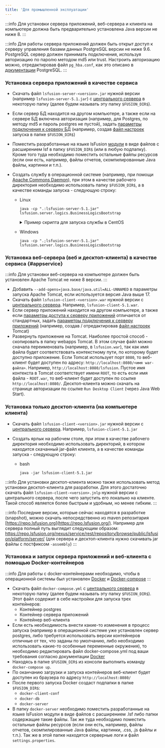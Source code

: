 ```yaml
---
title: 'Для промышленной эксплуатации'
---
```



:::info
Для установки сервера приложений, веб-сервера и клиента на компьютере должна быть предварительно установлена Java версии не ниже 8.
:::


:::info
Для работы сервера приложений должен быть открыт доступ к серверу управления базами данных PostgreSQL версии не ниже 9.6. PostgreSQL сервер должен принимать подключения, используя авторизацию по паролю методом md5 или trust. Настроить авторизацию можно, отредактировав файл `pg_hba.conf`, как это описано в [документации](http://www.postgresql.org/docs/9.2/static/auth-pg-hba-conf.html) PostgreSQL.
:::

### Установка сервера приложений в качестве сервиса

-   Скачать файл `lsfusion-server-<version>.jar` нужной версии (например `lsfusion-server-5.1.jar`) с [центрального сервера](https://download.lsfusion.org/java) в некоторую папку (далее будем называть эту папку `$FUSION_DIR$`).

-   Если сервер БД находится на другом компьютере, а также если на сервере БД включена авторизация (например, для Postgres, по методу md5 и пароль postgres не пустой), задать [параметры подключения к серверу БД](Launch_parameters.md#connectdb) (например, создав [файл настроек](Launch_parameters.md#filesettings) запуска в папке `$FUSION_DIR$`)

-   Поместить разработанные на языке lsFusion [модули](Modules.md) в виде файлов с расширением lsf в папку `$FUSION_DIR$` (или в любую подпапку). Кроме того туда необходимо поместить остальные файлы ресурсов (если они есть, например, файлы отчетов, скомпилированные Java файлы, картинки и т.п.).

<a className="lsdoc-anchor" id="command"/>

-   Создать службу в операционной системе (например, при помощи [Apache Commons Daemon](http://commons.apache.org/daemon/)), при этом в качестве рабочего директория необходимо использовать папку `$FUSION_DIR$`, а в качестве команды запуска - следующую строку:

    - Linux
        ```shell script title="bash"   
        java -cp ".:lsfusion-server-5.1.jar" lsfusion.server.logics.BusinessLogicsBootstrap
        ```
      <details><summary>Пример скрипта для запуска службы в CentOS</summary>
      <br/>
      
            [Unit]
            Description=lsFusion
            After=network.target
            
            [Service]
            Type=forking
            Environment="PID_FILE=/usr/lsfusion/jsvc-lsfusion.pid"
            Environment="JAVA_HOME=/usr/java/latest"
            Environment="LSFUSION_HOME=/usr/lsfusion"
            Environment="LSFUSION_OPTS=-Xms1g -Xmx4g"
            Environment="CLASSPATH=.:lsfusion-server-5.1.jar"
            
            ExecStart=/usr/bin/jsvc \
                    -home $JAVA_HOME \
                    -jvm server \
                    -cwd $LSFUSION_HOME \
                    -pidfile $PID_FILE \
                    -outfile ${LSFUSION_HOME}/logs/stdout.log \
                    -errfile ${LSFUSION_HOME}/logs/stderr.log \
                    -cp ${LSFUSION_HOME}/${CLASSPATH} \
                    $LSFUSION_OPTS \
                    lsfusion.server.logics.BusinessLogicsBootstrap
            
            ExecStop=/usr/bin/jsvc \
                    -home $JAVA_HOME \
                    -stop \
                    -pidfile $PID_FILE \
                    lsfusion.server.logics.BusinessLogicsBootstrap
            
            [Install]
            WantedBy=multi-user.target
      
      </details>

    - Windows
        ```shell script title="cmd"
        java -cp ".;lsfusion-server-5.1.jar" lsfusion.server.logics.BusinessLogicsBootstrap
        ```

### Установка веб-сервера (веб и десктоп-клиента) в качестве сервиса {#appservice}


:::info
Для установки веб-сервера на компьютере должен быть установлен Apache Tomcat не ниже 8 версии.
:::

-   Добавить `--add-opens=java.base/java.util=ALL-UNNAMED` в параметры запуска Apache Tomcat, если используется версия Java выше 17.
-   Скачать файл `lsfusion-client-<version>.war` нужной версии с [центрального сервера](https://download.lsfusion.org/java). Например, `lsfusion-client-5.1.war`. 
-   Если сервер приложений находится на другом компьютере, а также если [параметры доступа к серверу приложений](Launch_parameters.md#accessapp) отличается от стандартных, задать [параметры подключения к серверу приложений](Launch_parameters.md#connectapp) (например, создав / отредактировав [файл настроек](Launch_parameters.md#filewebsettings) Tomcat) 
-   Развернуть приложение на Tomcat. Наиболее простой способ - скопировать в папку webapps Tomcat. В этом случае файл можно сначала переименовать (например, в `lsfusion.war`), так как имя файла будет соответствовать контекстному пути, по которому будет доступно приложение. Если Tomcat использует порт `8080`, то веб-клиент будет доступен по адресу: `http://localhost:8080/<имя war-файла>`. Например, `http://localhost:8080/lsfusion`. Пустое имя контекста в Tomcat соответствует имени `ROOT`, то есть если имя файла - `ROOT.war`, то веб-клиент будет доступен по ссылке `http://localhost:8080/`. Десктоп-клиента можно скачать на странице авторизации по ссылке `Run Desktop Client` (через Java Web Start).

### Установка только десктоп-клиента (на компьютере клиента)

-   Скачать файл `lsfusion-client-<version>.jar` нужной версии с [центрального сервера](https://download.lsfusion.org/). Например, `lsfusion-client-5.1.jar`

-   Создать ярлык на рабочем столе, при этом в качестве рабочего директория необходимо использовать директорий, в котором находится скачанный jar-файл клиента, а в качестве команды запуска - следующую строку:

    - bash
        ```shell script
        java -jar lsfusion-client-5.1.jar
        ```


:::info
Для установки десктоп-клиента можно также использовать метод установки десктоп-клиента для разработки. Для этого достаточно скачать файл `lsfusion-client-<version>.jnlp` нужной версии с центрального сервера, после чего запустить его локально на клиенте. Такой способ является более быстрым и удобным, но менее гибким.
:::


:::info
Последние версии, которые сейчас находятся в разработке (snapshot), можно скачать непосредственно из maven репозитария [https://repo.lsfusion.org](https://repo.lsfusion.org/). Например для сервера полный путь выглядит следующим образом: <https://repo.lsfusion.org/nexus/service/rest/repository/browse/public/lsfusion/platform/server/> (для сервера и десктоп-клиента нужно скачивать jar файлы с постфиксом `-assembly`)
:::

### Установка и запуск сервера приложений и веб-клиента с помощью Docker-контейнеров

:::info
Для работы с docker-контейнерами необходимо, чтобы в операционной системы был установлен [Docker](https://docs.docker.com/get-docker/) и [Docker-compose](https://docs.docker.com/compose/)
:::

-   Скачать файл `docker-compose.yml` с [центрального сервера](https://download.lsfusion.org/docker/) в некоторую папку (далее будем называть эту папку `$FUSION_DIR$`).
    Этот файл содержит в себе настройки для запуска трех контейнеров:
    - Контейнер postgres
    - Контейнер сервера приложений
    - Контейнер веб-клиента
-   Если есть необходимость внести какие-то изменения в процесс запуска (например в операционной системе уже установлен сервер postgres, либо требуется использовать версии контейнеров отличные от тех, что заданы по умолчанию, либо необходимо использовать какие-то особенные переменные окружения), то необходимо редактировать файл docker-compose.yml под ваши требования согласно документации [Docker](https://docs.docker.com/get-started/overview/)
-   Находясь в папке `$FUSION_DIR$` из консоли выполнить команду `docker-compose up`.
-   По оканчанию загрузки и запуска контейнеров веб-клиент будет доступен из браузера по адресу `http://localhost:8080/`
-   После первого запуска Docker создаст подпапки в папке `$FUSION_DIR$`:
    - `docker-client-conf`
    - `docker-db`
    - `docker-server`
-   В папку `docker-server` необходимо поместить разработанные на языке lsFusion модули в виде файлов с расширением .lsf либо папки содержащие такие файлы. Так же туда необходимо поместить остальные файлы ресурсов (если они есть, например, файлы отчетов, скомпилированные Java файлы, картинки, .css, .js файлы и т.п.). Так же в этой папке находятся серверные логи и файл `settings.properties`.